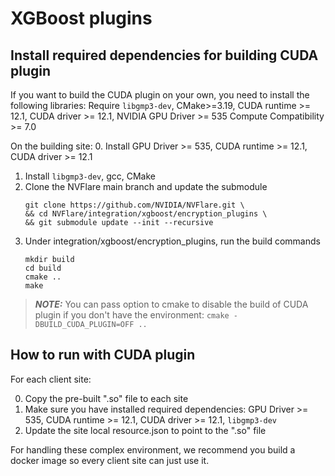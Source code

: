 # XGBoost plugins


## Install required dependencies for building CUDA plugin
If you want to build the CUDA plugin on your own, you need to install the following libraries:
Require `libgmp3-dev`, CMake>=3.19, CUDA runtime >= 12.1, CUDA driver >= 12.1, NVIDIA GPU Driver >= 535
Compute Compatibility >= 7.0

On the building site:
0. Install GPU Driver >= 535, CUDA runtime >= 12.1, CUDA driver >= 12.1
1. Install `libgmp3-dev`, gcc, CMake
2. Clone the NVFlare main branch and update the submodule
    ```
    git clone https://github.com/NVIDIA/NVFlare.git \
    && cd NVFlare/integration/xgboost/encryption_plugins \
    && git submodule update --init --recursive
    ```
3. Under integration/xgboost/encryption_plugins, run the build commands
    ```
    mkdir build
    cd build
    cmake ..
    make
    ```

> **_NOTE:_**  You can pass option to cmake to disable the build of CUDA plugin
> if you don't have the environment: ```cmake -DBUILD_CUDA_PLUGIN=OFF ..```


## How to run with CUDA plugin
For each client site:

0. Copy the pre-built ".so" file to each site
1. Make sure you have installed required dependencies: GPU Driver >= 535, CUDA runtime >= 12.1, CUDA driver >= 12.1, `libgmp3-dev`
2. Update the site local resource.json to point to the ".so" file

For handling these complex environment, we recommend you build a docker image so every
client site can just use it.
